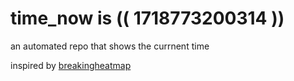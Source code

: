 # time_now is (( 1718773200314 ))

an automated repo that shows the currnent time

inspired by [breakingheatmap](https://github.com/breakingheatmap/breakingheatmap)